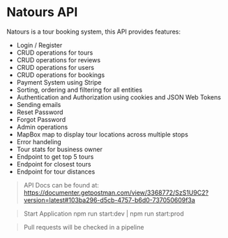 # Natours API

Natours is a tour booking system, this API provides features:

- Login / Register
- CRUD operations for tours
- CRUD operations for reviews
- CRUD operations for users
- CRUD operations for bookings
- Payment System using Stripe
- Sorting, ordering and filtering for all entities
- Authentication and Authorization using cookies and JSON Web Tokens
- Sending emails
- Reset Password
- Forgot Password
- Admin operations
- MapBox map to display tour locations across multiple stops
- Error handeling
- Tour stats for business owner
- Endpoint to get top 5 tours
- Endpoint for closest tours
- Endpoint for tour distances

> API Docs can be found at: https://documenter.getpostman.com/view/3368772/SzS1U9C2?version=latest#103ba296-d5cb-4757-b6d0-737050609f3a

> Start Application npm run start:dev | npm run start:prod

> Pull requests will be checked in a pipeline

